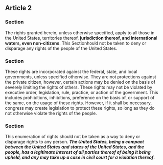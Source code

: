 ## Article 2
<!--- Restrictions on the rights granted --->
### Section

The rights granted herein, unless otherwise specified, apply to all those in the United States, territories thereof, **jurisdiction thereof, and international waters, even non-citizens**.
This Sectionhould not be taken to deny or disparage any rights of the people of the United States.

### Section

These rights are incorporated against the federal, state, and local governments, unless specified otherwise.
They are not protections against the private citizen, however, certain actions may be denied on the basis of severely limiting the rights of others.
These rights may not be violated by executive order, legislation, rule, practice, or action of the government.
This includes prohibitions, inhibitions, preference on the basis of, or support of the same, on the usage of these rights.
However, if it shall be necessary, congress may create legislation to protect these rights, so long as they do not otherwise violate the rights of the people.

### Section

This enumeration of rights should not be taken as a way to deny or disparage rights to any person.
***The United States, being a compact between the United States and states of the United States, and the people, has a legitimate interest of all parties thereof of being it being upheld, and any may take up a case in civil court for a violation thereof***.
